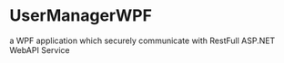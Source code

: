 UserManagerWPF
==============

a WPF application which securely communicate with RestFull ASP.NET WebAPI Service
